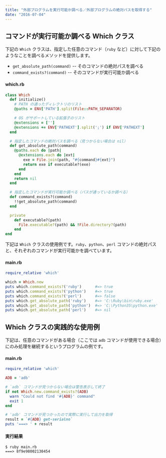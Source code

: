 ```yaml
---
title: "外部プログラムを実行可能か調べる／外部プログラムの絶対パスを取得する"
date: "2016-07-04"
---
```


コマンドが実行可能か調べる Which クラス
----

下記の `Which` クラスは、指定した任意のコマンド（`ruby` など）に対して下記のようなことを調べるメソッドを提供します。

* `get_absolute_path(command)` -- そのコマンドの絶対パスを調べる
* `command_exists?(command)` -- そのコマンドが実行可能か調べる

#### which.rb

```ruby
class Which
  def initialize()
    # PATH の通ったディレクトリのリスト
    @paths = ENV['PATH'].split(File::PATH_SEPARATOR)

    # OS がサポートしている拡張子のリスト
    @extensions = ['']
    @extensions += ENV['PATHEXT'].split(';') if ENV['PATHEXT']
  end

  # 指定したコマンドの絶対パスを調べる（見つからない場合は nil）
  def get_absolute_path(command)
    @paths.each do |path|
      @extensions.each do |ext|
        exe = File.join(path, "#{command}#{ext}")
        return exe if executable?(exe)
      end
    end
    return nil
  end

  # 指定したコマンドが実行可能か調べる（パスが通っているか調べる）
  def command_exists?(command)
    !!get_absolute_path(command)
  end

  private
    def executable?(path)
      File.executable?(path) && !File.directory?(path)
    end
end
```

下記は `Which` クラスの使用例です。`ruby`、`python`、`perl` コマンドの絶対パスと、それぞれのコマンドが実行可能かを調べています。


#### main.rb

```ruby
require_relative 'which'

which = Which.new
puts which.command_exists?('ruby')      #=> true
puts which.command_exists?('python')    #=> true
puts which.command_exists?('perl')      #=> false
puts which.get_absolute_path('ruby')    #=> 'C:\Ruby\bin\ruby.exe'
puts which.get_absolute_path('python')  #=> 'C:\Python35\python.exe'
puts which.get_absolute_path('perl')    #=> nil
```

Which クラスの実践的な使用例
----

下記は、任意のコマンドがある場合（ここでは `adb` コマンドが使用できる場合）にのみ処理を継続するというプログラムの例です。

#### main.rb

```ruby
require_relative 'which'

ADB = 'adb'

# `adb` コマンドが見つからない場合は警告表示して終了
if not Which.new.command_exists?(ADB)
  warn "Could not find '#{ADB}' command"
  exit 1
end

# 'adb' コマンドが見つかったので実際に実行して出力を取得
result = `#{ADB} get-serialno`
puts '===> ' + result
```

#### 実行結果

```
$ ruby main.rb
===> 8f9e98002130454
```

